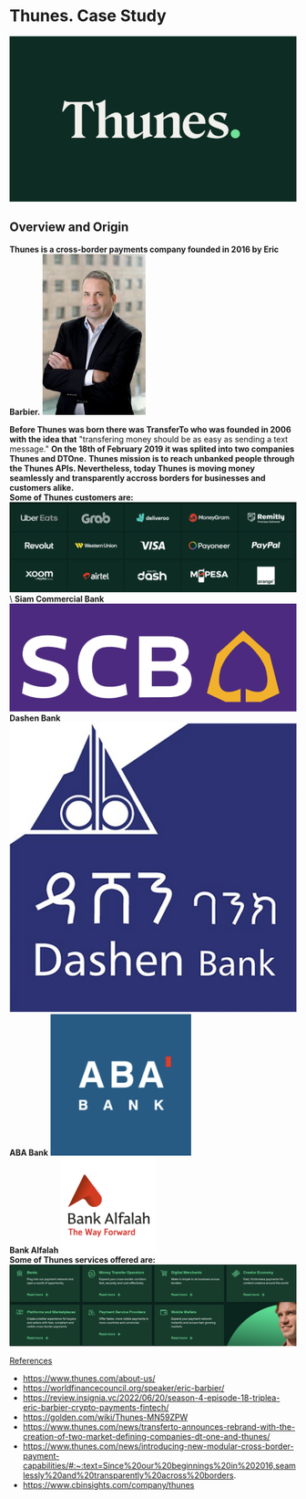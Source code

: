 # Thunes. Case Study
![Thunes](ThunesLogo.png)
## Overview and Origin
**Thunes is a cross-border payments company founded in 2016 by Eric Barbier.** 
![Eric Barbier photo](Eric_Barbier.png)

**Before Thunes was born there was TransferTo who was founded in 2006 with the idea that** "transfering money should be as easy as sending a text message." **On the 18th of February 2019 it was splited into two companies Thunes and DTOne.** 
   **Thunes mission is to reach unbanked people through the Thunes APIs. Nevertheless, today Thunes is moving money seamlessly and transparently accross borders for businesses and customers alike.** \
**Some of Thunes customers are:** \
![Thunes Customers](Thunes_Customers.png) \ 
**Siam Commercial Bank** ![Siam Commercial Bank](SCB.png)\
**Dashen Bank** ![Dashen Bank](Dashen_Bank.png)\
**ABA Bank** ![ABA Bank](ABA_Bank.png)\
**Bank Alfalah** ![Bank Alfalah](Bank_Alfalah.png)\
**Some of Thunes services offered are:** \
![Services Offered](services_offered.png)



[References]()
* https://www.thunes.com/about-us/
* https://worldfinancecouncil.org/speaker/eric-barbier/
* https://review.insignia.vc/2022/06/20/season-4-episode-18-triplea-eric-barbier-crypto-payments-fintech/
* https://golden.com/wiki/Thunes-MN59ZPW
* https://www.thunes.com/news/transferto-announces-rebrand-with-the-creation-of-two-market-defining-companies-dt-one-and-thunes/
* https://www.thunes.com/news/introducing-new-modular-cross-border-payment-capabilities/#:~:text=Since%20our%20beginnings%20in%202016,seamlessly%20and%20transparently%20across%20borders.
* https://www.cbinsights.com/company/thunes
